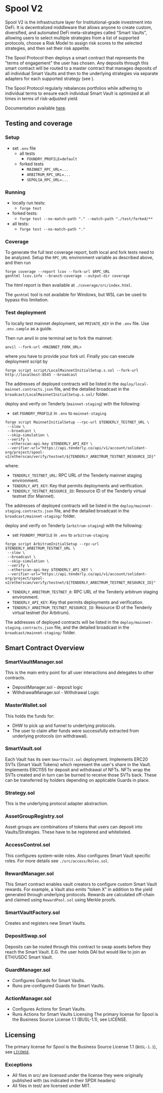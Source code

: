 # Spool V2

Spool V2 is the infrastructure layer for Institutional-grade investment into DeFi.
It is decentralized middleware that allows anyone to create custom, diversified, and automated DeFi meta-strategies called “Smart Vaults", allowing users to select multiple strategies from a list of supported protocols, choose a Risk Model to assign risk scores to the selected strategies, and then set their risk appetite.

The Spool Protocol then deploys a smart contract that represents the "terms of engagement" the user has chosen. Any deposits through this smart contract will be routed to a master contract that manages deposits of all individual Smart Vaults and then to the underlying strategies via separate adapters for each supported strategy (see ).

The Spool Protocol regularly rebalances portfolios while adhering to individual terms to ensure each individual Smart Vault is optimized at all times in terms of risk-adjusted yield.

Documentation available [here](https://archit3ct.gitbook.io/spool-v2-technical-documentation/).

## Testing and coverage

### Setup

- set `.env` file
  - all tests
    - `FOUNDRY_PROFILE=default`
  - forked tests
    - `MAINNET_RPC_URL=...`
    - `ARBITRUM_RPC_URL=...`
    - `SEPOLIA_RPC_URL=...`

### Running

- locally run tests:
  - `forge test`
- forked tests:
  - `forge test --no-match-path "." --match-path "./test/forked/**`
- all tests:
  - `forge test --no-match-path "."`

### Coverage

To generate the full test coverage report, both local and fork tests need to be analyzed. Setup the `RPC_URL` environment variable as described above, and then run

```
forge coverage --report lcov --fork-url $RPC_URL
genhtml lcov.info --branch-coverage --output-dir coverage
```

The html report is then available at `./coverage/src/index.html`.

The `genhtml` tool is not available for Windows, but WSL can be used to bypass this limitation.

### Test deployment

To locally test mainnet deployment, set `PRIVATE_KEY` in the `.env` file. Use `.env.sample` as a guide.

Then run anvil in one terminal set to fork the mainnet:

```
anvil --fork-url <MAINNET_FORK_URL>
```
where you have to provide your fork url. Finally you can execute deployment script by

```
forge script script/LocalMainnetInitialSetup.s.sol --fork-url http://localhost:8545 --broadcast
```

The addresses of deployed contracts will be listed in the `deploy/local-mainnet.contracts.json` file, and the detailed broadcast in the `broadcast/LocalMainnetInitialSetup.s.sol/` folder.

deploy and verify on Tenderly (`mainnet-staging`) with the following:

- set `FOUNDRY_PROFILE` in `.env` to `mainnet-staging`

```
forge script MainnetInitialSetup --rpc-url $TENDERLY_TESTNET_URL \
 --slow \
 --broadcast \
 --skip-simulation \
 --verify \
 --etherscan-api-key $TENDERLY_API_KEY \
 --verifier-url="https://api.tenderly.co/api/v1/account/solidant-org/project/spool-v2/etherscan/verify/testnet/${TENDERLY_ARBITRUM_TESTNET_RESOURCE_ID}"
```
where:
- `TENDERLY_TESTNET_URL`: RPC URL of the Tenderly mainnet staging environment.
- `TENDERLY_API_KEY`: Key that permits deployments and verification.
- `TENDERLY_TESTNET_RESOURCE_ID`: Resource ID of the Tenderly virtual testnet (for Mainnet).

The addresses of deployed contracts will be listed in the `deploy/mainnet-staging.contracts.json` file, and the detailed broadcast in the `broadcast/mainnet-staging/` folder.


deploy and verify on Tenderly (`arbitrum-staging`) with the following:

- set `FOUNDRY_PROFILE` in `.env` to `arbitrum-staging`

```
forge script ArbitrumInitialSetup --rpc-url $TENDERLY_ARBITRUM_TESTNET_URL \
 --slow \
 --broadcast \
 --skip-simulation \
 --verify \
 --etherscan-api-key $TENDERLY_API_KEY \
 --verifier-url="https://api.tenderly.co/api/v1/account/solidant-org/project/spool-v2/etherscan/verify/testnet/${TENDERLY_ARBITRUM_TESTNET_RESOURCE_ID}"
```
- `TENDERLY_ARBITRUM_TESTNET_0`: RPC URL of the Tenderly arbitrum staging environment.
- `TENDERLY_API_KEY`: Key that permits deployments and verification.
- `TENDERLY_ARBITRUM_TESTNET_RESOURCE_ID`: Resource ID of the Tenderly virtual testnet (for Arbitrum).

The addresses of deployed contracts will be listed in the `deploy/mainnet-staging.contracts.json` file, and the detailed broadcast in the `broadcast/mainnet-staging/` folder.

## Smart Contract Overview

### SmartVaultManager.sol

This is the main entry point for all user interactions and delegates to other contracts.

- DepositManager.sol - deposit logic
- WithdrawalManager.sol - Withdrawal Logic

### MasterWallet.sol

This holds the funds for:

- DHW to pick up and funnel to underlying protocols.
- The user to claim after funds were successfully extracted from underlying protocols (on withdrawal).

### SmartVault.sol

Each Vault has its own `SmartVault.sol` deployment.
Implements ERC20 SVTs (Smart Vault Tokens) which represent the user's share in the Vault.
Implements ERC1155 for deposit and withdrawal of NFTs.
NFTs wrap the SVTs created and in turn can be burned to receive those SVTs back.
These can be transferred by holders depending on applicable Guards in place.

### Strategy.sol

This is the underlying protocol adapter abstraction.

### AssetGroupRegistry.sol

Asset groups are combinations of tokens that users can deposit into Vaults/Strategies.
These have to be registered and whitelisted.

### AccessControl.sol

This configures system-wide roles.
Also configures Smart Vault specific roles.
For more details see `./src/access/Roles.sol`.

### RewardManager.sol

This  Smart contract enables vault creators to configure custom Smart Vault rewards.
For example, a Vault also emits "token X" in addition to the yield generated through underlying protocols.
Rewards are calculated off-chain and claimed using `RewardPool.sol` using Merkle proofs.

### SmartVaultFactory.sol

Creates and registers new Smart Vaults.

### DepositSwap.sol

Deposits can be routed through this contract to swap assets before they reach the Smart Vault.
E.G. the user holds DAI but would like to join an ETH/USDC Smart Vault.

### GuardManager.sol

- Configures Guards for Smart Vaults.
- Runs pre-configured Guards for Smart Vaults.

### ActionManager.sol

- Configures Actions for Smart Vaults.
- Runs Actions for Smart Vaults
  Licensing
  The primary license for Spool is the Business Source License 1.1 (BUSL-1.1), see LICENSE.

## Licensing

The primary license for Spool is the Business Source License 1.1 (`BUSL-1.1`), see [`LICENSE`](./LICENSE).

### Exceptions

- All files in src/ are licensed under the license they were originally published with (as indicated in their SPDX headers)
- All files in test/ are licensed under MIT.
